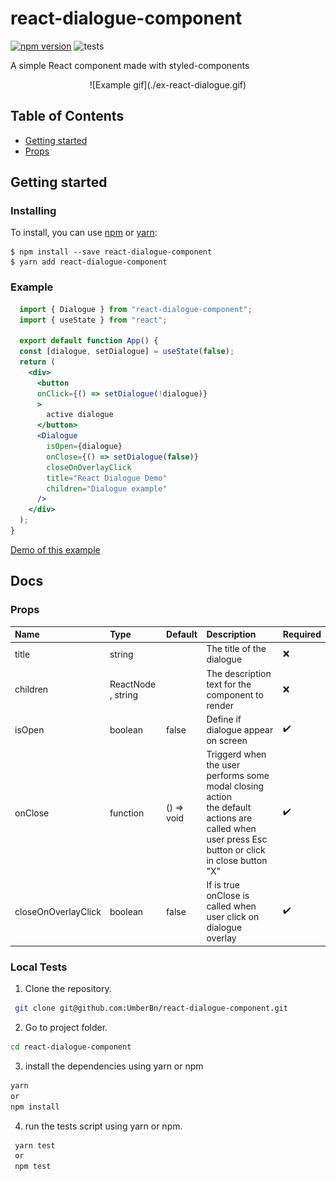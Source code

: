 # react-dialogue-component
[![npm version](https://badge.fury.io/js/react-dialogue-component.svg)](https://badge.fury.io/js/react-dialogue-component) 
![tests](https://img.shields.io/badge/tests-passing-success)

A simple React component made with styled-components

<p align="center">![Example gif](./ex-react-dialogue.gif)<p>

## Table of Contents

* [Getting started](#getting-started)
* [Props](#Props)

## Getting started

### Installing
To install, you can use [npm](https://npmjs.org/) or [yarn](https://yarnpkg.com):


    $ npm install --save react-dialogue-component
    $ yarn add react-dialogue-component

### Example
```jsx
  import { Dialogue } from "react-dialogue-component";
  import { useState } from "react";
  
  export default function App() {
  const [dialogue, setDialogue] = useState(false);
  return (
    <div>
      <button
      onClick={() => setDialogue(!dialogue)}
      >
        active dialogue
      </button>
      <Dialogue
        isOpen={dialogue}
        onClose={() => setDialogue(false)}
        closeOnOverlayClick
        title="React Dialogue Demo"
        children="Dialogue example"
      />
    </div>
  );
}
```
[Demo of this example](https://codesandbox.io/s/react-dialogue-demo-jz20gd)

## Docs

### Props

| Name | Type | Default | Description | Required
|:-----|:-----|:-----|:-----|:-----|
| title | string | |The title of the dialogue | :x:
| children | ReactNode , string | | The description text for the component to render | :x:
| isOpen | boolean | false | Define if dialogue appear on screen | :heavy_check_mark:
| onClose | function | () => void | Triggerd when the user performs some modal closing action<br> the default actions are called when user press Esc button or click in close button "X" | :heavy_check_mark:
| closeOnOverlayClick | boolean | false | If is true onClose is called when user click on dialogue overlay |  :heavy_check_mark:


### Local Tests

1. Clone the repository.

 ```bash
  git clone git@github.com:UmberBn/react-dialogue-component.git
 ```

2. Go to project folder.

 ```bash
 cd react-dialogue-component
```
3. install the dependencies using yarn or npm
 ```bash
 yarn
 or
 npm install
```
4. run the tests script using yarn or npm.
```bash
 yarn test
 or
 npm test
 ```